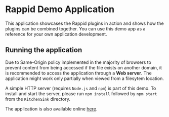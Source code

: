 # Rappid Demo Application

This application showcases the Rappid plugins in action and shows how the plugins
can be combined together. You can use this demo app as a reference for your own application
development.

## Running the application

Due to Same-Origin policy implemented in the majority of browsers to prevent content from being accessed if the file exists on another domain, it is recommended to access the application through a **Web server**. The application might work only partially when viewed from a filesytem location.

A simple HTTP server (requires `Node.js` and `npm`) is part of this demo. To install and start the server, please run `npm install` followed by `npm start` from the `KitchenSink` directory.

The application is also available online [here](http://jointjs.com/rappid).

